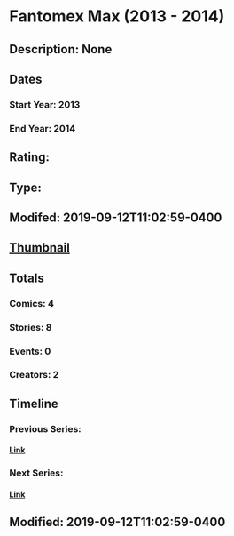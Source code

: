 # Fantomex Max (2013 - 2014)
## Description: None
## Dates
### Start Year: 2013
### End Year: 2014
## Rating: 
## Type: 
## Modifed: 2019-09-12T11:02:59-0400
## [Thumbnail](http://i.annihil.us/u/prod/marvel/i/mg/e/30/543809e846743.jpg)
## Totals
### Comics: 4
### Stories: 8
### Events: 0
### Creators: 2
## Timeline
### Previous Series: 
#### [Link]()
### Next Series: 
#### [Link]()
## Modified: 2019-09-12T11:02:59-0400